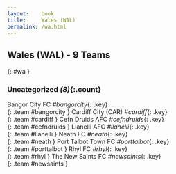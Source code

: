 ```yaml
---
layout:    book
title:     Wales (WAL)
permalink: /wa.html
---
```


## Wales (WAL) - 9 Teams
{: #wa }









### Uncategorized _(8)_{:.count}

Bangor City FC   _#bangorcity_{: .key} <br>
{: .team #bangorcity }
Cardiff City  (CAR)  _#cardiff_{: .key} <br>
{: .team #cardiff }
Cefn Druids AFC   _#cefndruids_{: .key} <br>
{: .team #cefndruids }
Llanelli AFC   _#llanelli_{: .key} <br>
{: .team #llanelli }
Neath FC   _#neath_{: .key} <br>
{: .team #neath }
Port Talbot Town FC   _#porttalbot_{: .key} <br>
{: .team #porttalbot }
Rhyl FC   _#rhyl_{: .key} <br>
{: .team #rhyl }
The New Saints FC   _#newsaints_{: .key} <br>
{: .team #newsaints }


 
